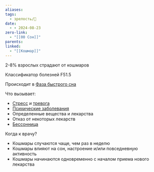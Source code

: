 ```yaml
---
aliases: 
tags:
  - зрелость/🌱
date:
  - - 2024-08-23
zero-link:
  - "[[00 Сон]]"
parents: 
linked:
  - "[[Кошмар]]"
---
```

2-8% взрослых страдают от кошмаров

Классификатор болезней F51.5

Происходит в [Фаза быстрого сна](Фаза%20быстрого%20сна.md)

Что вызывает:
- [Стресс](Стресс.md) и [тревога](Тревожность.md)
- [Психические заболевания](Психические%20заболевания.md)
- Определенные вещества и лекарства
- Отказ от некоторых лекарств
- [Бессонница](Бессонница.md)

Когда к врачу?
- Кошмары случаются чаще, чем раз в неделю
- Кошмары влияют на сон, настроение и/или повседневную активность
- Кошмары начинаются одновременно с началом приема нового лекарства 